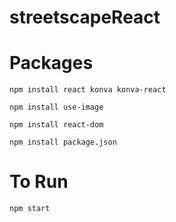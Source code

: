 # streetscapeReact


# Packages 
`npm install react konva konva-react`

`npm install use-image`

`npm install react-dom`

`npm install package.json`

# To Run
`npm start`
